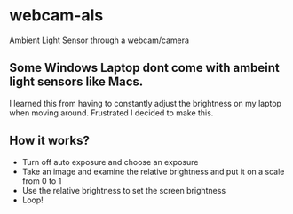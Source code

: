 # webcam-als
Ambient Light Sensor through a webcam/camera
## Some Windows Laptop dont come with ambeint light sensors like Macs.
I learned this from having to constantly adjust the brightness on my laptop when moving around. Frustrated I decided to make this.
## How it works?
- Turn off auto exposure and choose an exposure
- Take an image and examine the relative brightness and put it on a scale from 0 to 1
- Use the relative brightness to set the screen brightness
- Loop!
